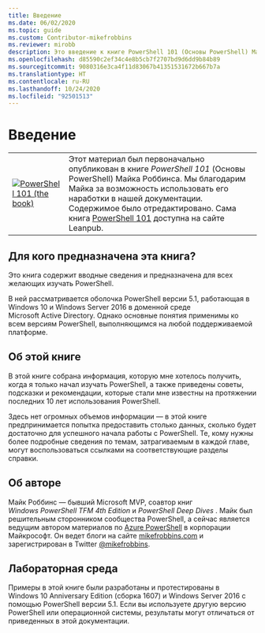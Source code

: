 ```yaml
---
title: Введение
ms.date: 06/02/2020
ms.topic: guide
ms.custom: Contributor-mikefrobbins
ms.reviewer: mirobb
description: Это введение к книге PowerShell 101 (Основы PowerShell) Майка Ф. Роббинса (Mike F. Robbins).
ms.openlocfilehash: d85590c2ef34c4e8b5cb7f2707bd9d6dd9b84b89
ms.sourcegitcommit: 9080316e3ca4f11d83067b41351531672b667b7a
ms.translationtype: HT
ms.contentlocale: ru-RU
ms.lasthandoff: 10/24/2020
ms.locfileid: "92501513"
---
```

# <a name="introduction"></a>Введение

<table>
  <tr><td>
  <a href="https://leanpub.com/powershell101">
  <img src="media/powershell101-150x194.png" alt="PowerShell 101 (the book)" />
  </a>
  </td>
  <td colspan=2>
Этот материал был первоначально опубликован в книге <em>PowerShell 101</em> (Основы PowerShell) Майка Роббинса. Мы благодарим Майка за возможность использовать его наработки в нашей документации. Содержимое было отредактировано. Сама книга <a href="https://leanpub.com/powershell101">PowerShell 101</a> доступна на сайте Leanpub.
  </td></tr>
</table>

## <a name="who-is-this-book-for"></a>Для кого предназначена эта книга?

Это книга содержит вводные сведения и предназначена для всех желающих изучать PowerShell.

В ней рассматривается оболочка PowerShell версии 5.1, работающая в Windows 10 и Windows Server 2016 в доменной среде Microsoft Active Directory. Однако основные понятия применимы ко всем версиям PowerShell, выполняющимся на любой поддерживаемой платформе.

## <a name="about-this-book"></a>Об этой книге

В этой книге собрана информация, которую мне хотелось получить, когда я только начал изучать PowerShell, а также приведены советы, подсказки и рекомендации, которые стали мне известны на протяжении последних 10 лет использования PowerShell.

Здесь нет огромных объемов информации — в этой книге предпринимается попытка предоставить столько данных, сколько будет достаточно для успешного начала работы с PowerShell. Те, кому нужны более подробные сведения по темам, затрагиваемым в каждой главе, могут воспользоваться ссылками на соответствующие разделы справки.

## <a name="about-the-author"></a>Об авторе

Майк Роббинс — бывший Microsoft MVP, соавтор книг _Windows PowerShell TFM 4th Edition_ и _PowerShell Deep Dives_ . Майк был решительным сторонником сообщества PowerShell, а сейчас является ведущим автором материалов по [Azure PowerShell][] в корпорации Майкрософт. Он ведет блоги на сайте [mikefrobbins.com][] и зарегистрирован в Twitter [@mikefrobbins][].

## <a name="lab-environment"></a>Лабораторная среда

Примеры в этой книге были разработаны и протестированы в Windows 10 Anniversary Edition (сборка 1607) и Windows Server 2016 с помощью PowerShell версии 5.1. Если вы используете другую версию PowerShell или операционной системы, результаты могут отличаться от приведенных в этой документации.

<!-- link references -->
[@mikefrobbins]: https://twitter.com/mikefrobbins
[mikefrobbins.com]: http://mikefrobbins.com/
[PowerShell 101]: https://leanpub.com/powershell101
[Azure PowerShell]: /powershell/azure

